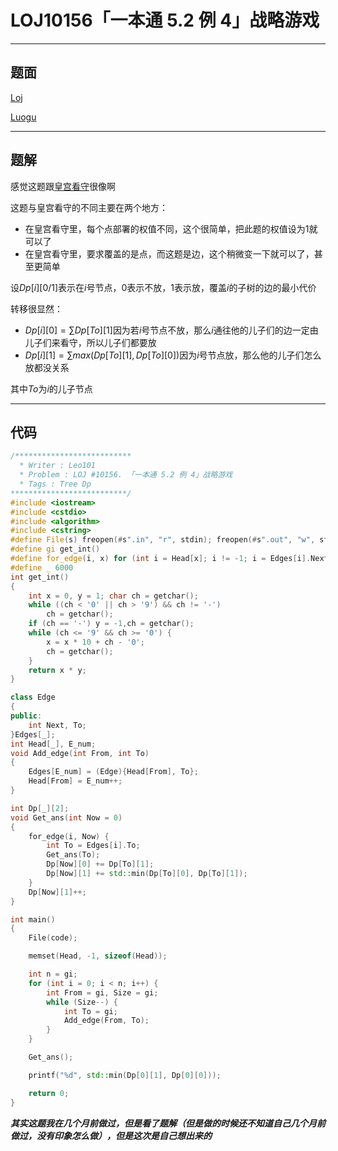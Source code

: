 # LOJ10156「一本通 5.2 例 4」战略游戏

---

## 题面

[Loj](https://loj.ac/problem/10156)

[Luogu](https://www.luogu.org/problemnew/show/P2016)

---

## 题解

感觉这题跟[皇宫看守](https://loj.ac/problem/10157)很像啊

这题与皇宫看守的不同主要在两个地方：

- 在皇宫看守里，每个点部署的权值不同，这个很简单，把此题的权值设为1就可以了
- 在皇宫看守里，要求覆盖的是点，而这题是边，这个稍微变一下就可以了，甚至更简单

设$Dp[i][0/1]$表示在$i$号节点，$0$表示不放，$1$表示放，覆盖$i$的子树的边的最小代价

转移很显然：

- $Dp[i][0] = \sum{Dp[To][1]}$因为若$i$号节点不放，那么$i$通往他的儿子们的边一定由儿子们来看守，所以儿子们都要放
- $Dp[i][1] = \sum{max(Dp[To][1], Dp[To][0])}$因为$i$号节点放，那么他的儿子们怎么放都没关系

其中$To$为$i$的儿子节点

---

## 代码

```c++
/**************************
  * Writer : Leo101
  * Problem : LOJ #10156. 「一本通 5.2 例 4」战略游戏
  * Tags : Tree Dp
**************************/
#include <iostream>
#include <cstdio>
#include <algorithm>
#include <cstring>
#define File(s) freopen(#s".in", "r", stdin); freopen(#s".out", "w", stdout)
#define gi get_int()
#define for_edge(i, x) for (int i = Head[x]; i != -1; i = Edges[i].Next)
#define _ 6000
int get_int()
{
	int x = 0, y = 1; char ch = getchar();
	while ((ch < '0' || ch > '9') && ch != '-')
		ch = getchar();
	if (ch == '-') y = -1,ch = getchar();
	while (ch <= '9' && ch >= '0') {
		x = x * 10 + ch - '0';
		ch = getchar();
	}
	return x * y;
}

class Edge
{
public:
	int Next, To;
}Edges[_];
int Head[_], E_num;
void Add_edge(int From, int To)
{
	Edges[E_num] = (Edge){Head[From], To};
	Head[From] = E_num++;
}

int Dp[_][2];
void Get_ans(int Now = 0) 
{
	for_edge(i, Now) {
		int To = Edges[i].To;
		Get_ans(To);
		Dp[Now][0] += Dp[To][1];
		Dp[Now][1] += std::min(Dp[To][0], Dp[To][1]);
	}
	Dp[Now][1]++;
}

int main()
{
	File(code);

	memset(Head, -1, sizeof(Head));

	int n = gi;
	for (int i = 0; i < n; i++) {
		int From = gi, Size = gi;
		while (Size--) {
			int To = gi;
			Add_edge(From, To);
		}
	}

	Get_ans();

	printf("%d", std::min(Dp[0][1], Dp[0][0]));

	return 0;
}
```

***其实这题我在几个月前做过，但是看了题解（但是做的时候还不知道自己几个月前做过，没有印象怎么做），但是这次是自己想出来的***